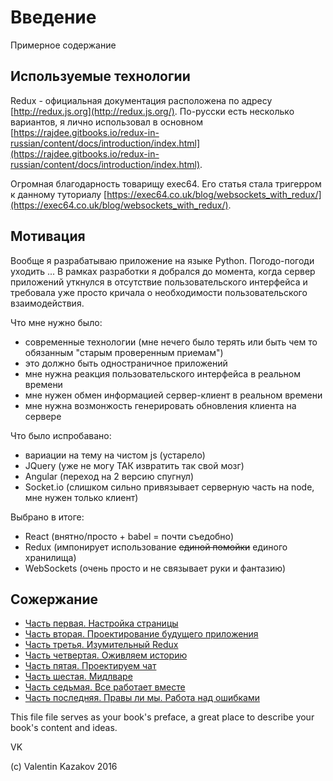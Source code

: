 # Введение

Примерное содержание

## Используемые технологии

Redux - официальная документация расположена по адресу [http://redux.js.org](http://redux.js.org/). По-русски есть несколько вариантов, я лично использовал в основном [https://rajdee.gitbooks.io/redux-in-russian/content/docs/introduction/index.html](https://rajdee.gitbooks.io/redux-in-russian/content/docs/introduction/index.html).

Огромная благодарность товарищу exec64. Его статья стала тригерром к данному туториалу [https://exec64.co.uk/blog/websockets_with_redux/](https://exec64.co.uk/blog/websockets_with_redux/).


## Мотивация
Вообще я разрабатываю приложение на языке Python. Погодо-погоди уходить ... В рамках разработки я добрался до момента, когда сервер приложений уткнулся в отсутствие пользовательского интерфейса и требовала уже просто кричала о необходимости пользовательского взаимодействия.

Что мне нужно было:
* современные технологии (мне нечего было терять или быть чем то обязанным "старым проверенным приемам")
* это должно быть одностраничное приложений
* мне нужна реакция пользовательского интерфейса в реальном времени
* мне нужен обмен информацией сервер-клиент в реальном времени
* мне нужна возмонжость генерировать обновления клиента на сервере

Что было испробавано: 
* вариации на тему на чистом js (устарело)
* JQuery (уже не могу ТАК извратить так свой мозг)
* Angular (переход на 2 версию спугнул)
* Socket.io (слишком сильно привязывает серверную часть на node, мне нужен только клиент)

Выбрано в итоге:
* React (внятно/просто + babel = почти съедобно)
* Redux (импонирует использование ~~единой помойки~~ единого хранилища)
* WebSockets (очень просто и не связывает руки и фантазию)


## Сожержание

* [Часть первая. Настройка страницы](https://valentinmk.gitbooks.io/react-redux-socket-tutorial/content/Part1.html)
* [Часть вторая. Проектирование будущего приложения](https://valentinmk.gitbooks.io/react-redux-socket-tutorial/content/Part2.html)
* [Часть третья. Изумительный Redux](https://valentinmk.gitbooks.io/react-redux-socket-tutorial/content/Part3.html) 
* [Часть четвертая. Оживляем историю](https://valentinmk.gitbooks.io/react-redux-socket-tutorial/content/Part4.html)
* [Часть пятая. Проектируем чат](https://valentinmk.gitbooks.io/react-redux-socket-tutorial/content/Part5.html)
* [Часть шестая. Мидлваре](https://valentinmk.gitbooks.io/react-redux-socket-tutorial/content/Part6.html)
* [Часть седьмая. Все работает вместе](https://valentinmk.gitbooks.io/react-redux-socket-tutorial/content/Part7.html)
* [Часть последняя. Правы ли мы. Работа над ошибками](https://valentinmk.gitbooks.io/react-redux-socket-tutorial/content/FinalPart.html)



This file file serves as your book's preface, a great place to describe your book's content and ideas.

VK


(c) Valentin Kazakov 2016
